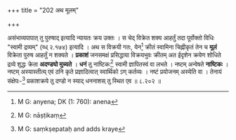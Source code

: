 +++
title = "202 अथ मूलम्"

+++


असंभाव्यपापात् तु पुरुषाद् इत्यादि न्यायतः क्रय उक्तः । स चेद् विक्रेत शक्य आहर्तुं तदा पूर्वोक्तो विधिः "स्वामी द्रव्यम्" (य्ध् २.१७४) इत्यादि । अथ स विक्रयी गतः, येन[^५] क्रीतं स्वामिना चिह्नीकृतं तेन च **मूलं** विक्रेता पुरुष आहर्तुं न शक्यते । **प्रकाशं** जनसमक्षं प्रसिद्धाया विक्रयभुवः क्रीतम् अत ईदृशेन क्रयेण शोधिते द्रव्ये शुद्धः क्रेता **अदण्ड्यो मुच्यते** । **धनं** तु नाष्टिकः[^६] स्वामी ज्ञापितस्वं वा लभते । नष्टम् अन्वेषते **नाष्टिकः** । नष्टम् अस्यास्तीत्य् एवं ठनि कृते प्रज्ञादित्वात् स्वार्थिको ऽण् कर्तव्यः । नष्टं प्रयोजनम् अस्येति वा । तेनायं संक्षेपः-[^७] प्रकाशक्रये तु दण्डो न स्याद् धननाशस् तु स्थित एव ॥ ८.२०२ ॥


[^७]:
     M G: saṃkṣepataḥ and adds kraye


[^६]:
     M G: nāṣṭikaṃ


[^५]:
     M G: anyena; DK (1: 760): anena